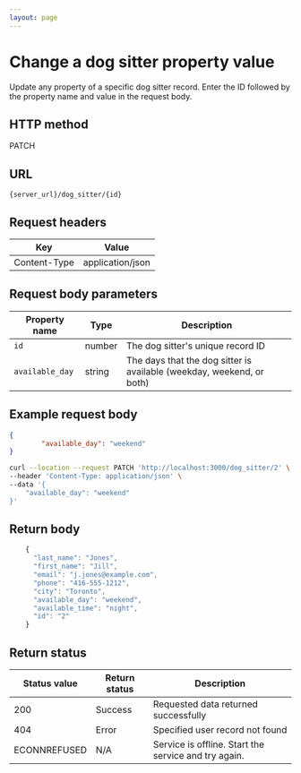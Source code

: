 ```yaml
---
layout: page
---
```


# Change a dog sitter property value

Update any property of a specific dog sitter record. Enter the ID followed by the property name and value in the request body.

## HTTP method

PATCH

## URL

```shell
{server_url}/dog_sitter/{id}
```

## Request headers

| Key | Value |
|---|---|
| Content-Type | application/json |

## Request body parameters

| Property name | Type | Description |
| ------------- | ----------- | ----------- |
| `id`     | number | The dog sitter's unique record ID |
| `available_day`  | string | The days that the dog sitter is available (weekday, weekend, or both) |

## Example request body

```json
{
        "available_day": "weekend"
}
```

```bash
curl --location --request PATCH 'http://localhost:3000/dog_sitter/2' \
--header 'Content-Type: application/json' \
--data '{
    "available_day": "weekend"
}'
```

## Return body

```js
    {
      "last_name": "Jones",
      "first_name": "Jill",
      "email": "j.jones@example.com",
      "phone": "416-555-1212",
      "city": "Toronto",
      "available_day": "weekend",
      "available_time": "night",
      "id": "2"
    }
```

## Return status

| Status value | Return status | Description |
| ------------- | ----------- | ----------- |
| 200 | Success | Requested data returned successfully |
| 404 | Error | Specified user record not found |
|  ECONNREFUSED | N/A | Service is offline. Start the service and try again. |